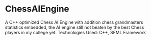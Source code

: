 ChessAIEngine
=============

A C++ optimized Chess AI Engine with addition chess grandmasters statistics embedded, the AI 
engine still not beaten by the best Chess players in my college yet.
Technologies Used: C++, SFML Framework
